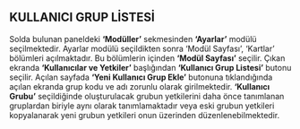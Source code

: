 
## KULLANICI GRUP LİSTESİ 

Solda bulunan paneldeki **‘Modüller’** sekmesinden **‘Ayarlar’** modülü seçilmektedir. Ayarlar modülü seçildikten sonra ‘Modül Sayfası’, ‘Kartlar’ bölümleri açılmaktadır. Bu bölümlerin içinden **‘Modül Sayfası’** seçilir. Çıkan ekranda **‘Kullanıcılar ve Yetkiler’** başlığından **‘Kullanıcı Grup Listesi’** butonu seçilir. Açılan sayfada **‘Yeni Kullanıcı Grup Ekle’** butonuna tıklandığında açılan ekranda grup kodu ve adı zorunlu olarak girilmektedir. **‘Kullanıcı Grubu’** seçildiğinde oluşturulacak grubun yetkilerini daha önce tanımlanan gruplardan biriyle aynı olarak tanımlamaktadır veya eski grubun yetkileri kopyalanarak yeni grubun yetkileri onun üzerinden düzenlenebilmektedir. 